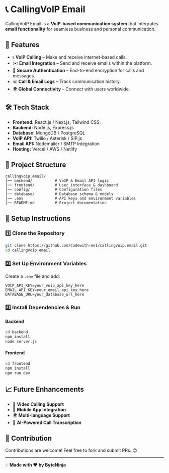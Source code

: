 

# 📞 CallingVoIP Email  

CallingVoIP Email is a **VoIP-based communication system** that integrates **email functionality** for seamless business and personal communication.  

## 🚀 Features  
- 📞 **VoIP Calling** – Make and receive internet-based calls.  
- ✉️ **Email Integration** – Send and receive emails within the platform.  
- 🔐 **Secure Authentication** – End-to-end encryption for calls and messages.  
- 📊 **Call & Email Logs** – Track communication history.  
- 🌍 **Global Connectivity** – Connect with users worldwide.  

## 🛠️ Tech Stack  
- **Frontend:** React.js / Next.js, Tailwind CSS  
- **Backend:** Node.js, Express.js  
- **Database:** MongoDB / PostgreSQL  
- **VoIP API:** Twilio / Asterisk / SIP.js  
- **Email API:** Nodemailer / SMTP Integration  
- **Hosting:** Vercel / AWS / Netlify  

## 📂 Project Structure  
```
callingvoip.email/
│── backend/          # VoIP & Email API logic
│── frontend/         # User interface & dashboard
│── config/           # Configuration files
│── database/         # Database schema & models
│── .env              # API keys and environment variables
│── README.md         # Project documentation
```

## 🔧 Setup Instructions  
### 1️⃣ Clone the Repository  
```bash
git clone https://github.com/Codewith-me1/callingvoip.email.git
cd callingvoip.email
```

### 2️⃣ Set Up Environment Variables  
Create a `.env` file and add:  
```env
VOIP_API_KEY=your_voip_api_key_here
EMAIL_API_KEY=your_email_api_key_here
DATABASE_URL=your_database_url_here
```

### 3️⃣ Install Dependencies & Run  
#### Backend  
```bash
cd backend
npm install
node server.js
```
#### Frontend  
```bash
cd frontend
npm install
npm run dev
```

## 📈 Future Enhancements  
- 🎥 **Video Calling Support**  
- 📱 **Mobile App Integration**  
- 🌍 **Multi-language Support**  
- 🤖 **AI-Powered Call Transcription**  

## 🤝 Contribution  
Contributions are welcome! Feel free to fork and submit PRs. 😊  

---  
💡 **Made with ❤️ by ByteNinja**  


